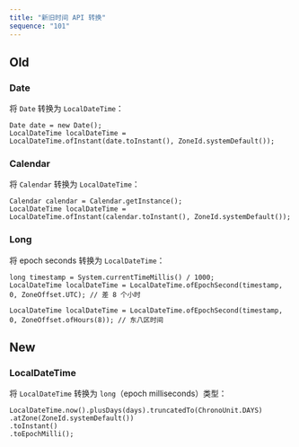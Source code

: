 ```yaml
---
title: "新旧时间 API 转换"
sequence: "101"
---
```


## Old

### Date

将 `Date` 转换为 `LocalDateTime`：

```text
Date date = new Date();
LocalDateTime localDateTime = LocalDateTime.ofInstant(date.toInstant(), ZoneId.systemDefault());
```

### Calendar

将 `Calendar` 转换为 `LocalDateTime`：

```text
Calendar calendar = Calendar.getInstance();
LocalDateTime localDateTime = LocalDateTime.ofInstant(calendar.toInstant(), ZoneId.systemDefault());
```

### Long

将 epoch seconds 转换为 `LocalDateTime`：

```text
long timestamp = System.currentTimeMillis() / 1000;
LocalDateTime localDateTime = LocalDateTime.ofEpochSecond(timestamp, 0, ZoneOffset.UTC); // 差 8 个小时
```

```text
LocalDateTime localDateTime = LocalDateTime.ofEpochSecond(timestamp, 0, ZoneOffset.ofHours(8)); // 东八区时间
```

## New

### LocalDateTime

将 `LocalDateTime` 转换为 `long`（epoch milliseconds）类型：

```text
LocalDateTime.now().plusDays(days).truncatedTo(ChronoUnit.DAYS)
.atZone(ZoneId.systemDefault())
.toInstant()
.toEpochMilli();
```
